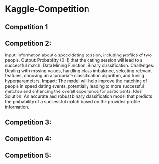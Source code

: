 # Kaggle-Competition
## Competition 1

## Competition 2:
Input: Information about a speed dating session, including profiles of two people.
Output: Probability (0-1) that the dating session will lead to a successful match.
Data Mining Function: Binary classification.
Challenges: Dealing with missing values, handling class imbalance, selecting relevant features, choosing an appropriate classification algorithm, and tuning hyperparameters.
Impact: The model will help improve the matching of people in speed dating events, potentially leading to more successful matches and enhancing the overall experience for participants.
Ideal Solution: An accurate and robust binary classification model that predicts the probability of a successful match based on the provided profile information.

## Competition 3:

## Competition 4:

## Competition 5:
